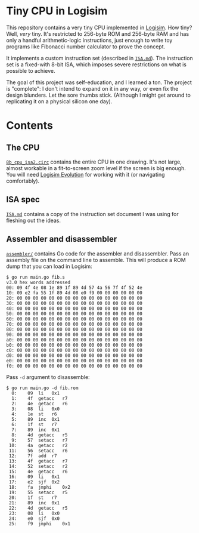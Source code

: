 Tiny CPU in Logisim
===================

This repository contains a very tiny CPU implemented in [Logisim][1]. How tiny?
Well, _very_ tiny. It's restricted to 256-byte ROM and 256-byte RAM and has only
a handful arithmetic-logic instructions, just enough to write toy programs like
Fibonacci number calculator to prove the concept.

It implements a custom instruction set (described in [`ISA.md`][2]). The
instruction set is a fixed-with 8-bit ISA, which imposes severe restrictions on
what is possible to achieve.

The goal of this project was self-education, and I learned a ton. The project is
"complete": I don't intend to expand on it in any way, or even fix the design
blunders. Let the sore thumbs stick. (Although I might get around to replicating
it on a physical silicon one day).

# Contents

## The CPU

[`8b_cpu_isa2.circ`][3] contains the entire CPU in one drawing. It's not large,
almost workable in a fit-to-screen zoom level if the screen is big enough. You
will need [Logisim Evolution][1] for working with it (or navigating
comfortably).

## ISA spec

[`ISA.md`][2] contains a copy of the instruction set document I was using for
fleshing out the ideas.

## Assembler and disassembler

[`assembler/`][4] contains Go code for the assembler and disassembler. Pass an
assembly file on the command line to assemble. This will produce a ROM dump that
you can load in Logisim:

```
$ go run main.go fib.s
v3.0 hex words addressed
00: 09 4f 4e 08 1e 89 1f 89 4d 57 4a 56 7f 4f 52 4e
10: 09 e2 fa 55 1f 89 4d 08 e0 f9 00 00 00 00 00 00
20: 00 00 00 00 00 00 00 00 00 00 00 00 00 00 00 00
30: 00 00 00 00 00 00 00 00 00 00 00 00 00 00 00 00
40: 00 00 00 00 00 00 00 00 00 00 00 00 00 00 00 00
50: 00 00 00 00 00 00 00 00 00 00 00 00 00 00 00 00
60: 00 00 00 00 00 00 00 00 00 00 00 00 00 00 00 00
70: 00 00 00 00 00 00 00 00 00 00 00 00 00 00 00 00
80: 00 00 00 00 00 00 00 00 00 00 00 00 00 00 00 00
90: 00 00 00 00 00 00 00 00 00 00 00 00 00 00 00 00
a0: 00 00 00 00 00 00 00 00 00 00 00 00 00 00 00 00
b0: 00 00 00 00 00 00 00 00 00 00 00 00 00 00 00 00
c0: 00 00 00 00 00 00 00 00 00 00 00 00 00 00 00 00
d0: 00 00 00 00 00 00 00 00 00 00 00 00 00 00 00 00
e0: 00 00 00 00 00 00 00 00 00 00 00 00 00 00 00 00
f0: 00 00 00 00 00 00 00 00 00 00 00 00 00 00 00 00
```

Pass `-d` argument to disassemble:

```
$ go run main.go -d fib.rom
  0:	09	li	 0x1
  1:	4f	getacc	 r7
  2:	4e	getacc	 r6
  3:	08	li	 0x0
  4:	1e	st	 r6
  5:	89	inc	 0x1
  6:	1f	st	 r7
  7:	89	inc	 0x1
  8:	4d	getacc	 r5
  9:	57	setacc	 r7
 10:	4a	getacc	 r2
 11:	56	setacc	 r6
 12:	7f	add	 r7
 13:	4f	getacc	 r7
 14:	52	setacc	 r2
 15:	4e	getacc	 r6
 16:	09	li	 0x1
 17:	e2	sjf	 0x2
 18:	fa	jmphi	 0x2
 19:	55	setacc	 r5
 20:	1f	st	 r7
 21:	89	inc	 0x1
 22:	4d	getacc	 r5
 23:	08	li	 0x0
 24:	e0	sjf	 0x0
 25:	f9	jmphi	 0x1
```

[1]: https://github.com/logisim-evolution/logisim-evolution
[2]: https://github.com/rtfb/logisim-tiny-cpu/blob/master/ISA.md
[3]: https://github.com/rtfb/logisim-tiny-cpu/blob/master/8b_cpu_isa2.circ
[4]: https://github.com/rtfb/logisim-tiny-cpu/blob/master/assembler/
